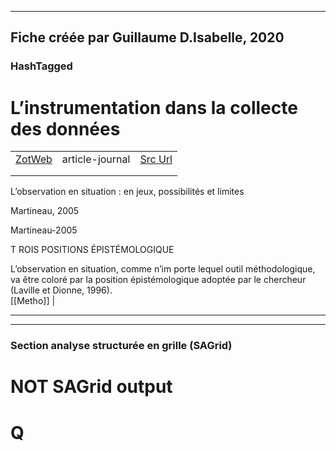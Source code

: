 
----
Fiche créée par Guillaume D.Isabelle, 2020 
---- 

### HashTagged 





# L’instrumentation dans la collecte des données
|       |       |       |
|  ---  |  ---  |  ---  |
|   [ZotWeb](http://zotero.org/users/180474/items/P7MKN4S2)    | article-journal      | [Src Url](undefined)      |
|       |       |       |
|       |       |       |

L’observation en situation : en jeux, possibilités et limites



Martineau, 2005

Martineau-2005



T ROIS POSITIONS ÉPISTÉMOLOGIQUE



L’observation en situation, comme n’im porte lequel outil méthodologique, va être coloré par la position épistémologique adoptée par le chercheur (Laville et Dionne, 1996).  
  [[Metho]] | 






----

----



### Section analyse structurée en grille (SAGrid)


# NOT SAGrid output

# Q

